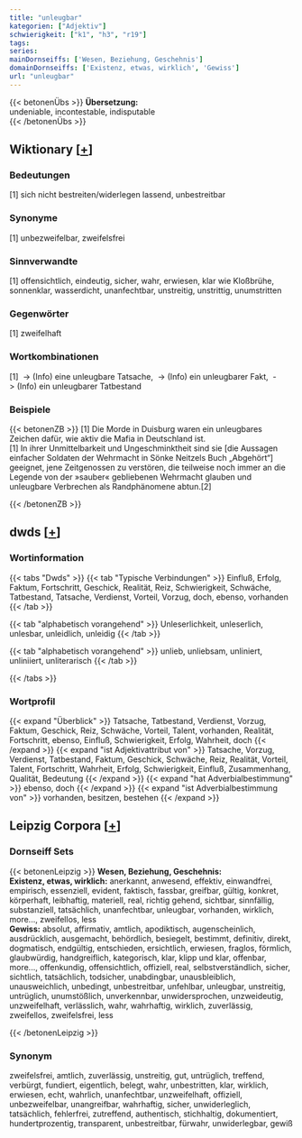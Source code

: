 ```yaml
---
title: "unleugbar"
kategorien: ["Adjektiv"]
schwierigkeit: ["k1", "h3", "r19"]
tags:
series:
mainDornseiffs: ['Wesen, Beziehung, Geschehnis']
domainDornseiffs: ['Existenz, etwas, wirklich', 'Gewiss']
url: "unleugbar"
---
```


{{< betonenÜbs >}}
**Übersetzung:**  
undeniable, incontestable, indisputable  
{{< /betonenÜbs >}}

## Wiktionary [[+](https://de.wiktionary.org/wiki/unleugbar)]

### Bedeutungen
[1] sich nicht bestreiten/widerlegen lassend, unbestreitbar  

### Synonyme
[1] unbezweifelbar, zweifelsfrei  

### Sinnverwandte
[1] offensichtlich, eindeutig, sicher, wahr, erwiesen, klar wie Kloßbrühe, sonnenklar, wasserdicht, unanfechtbar, unstreitig, unstrittig, unumstritten  

### Gegenwörter
[1] zweifelhaft  

### Wortkombinationen
[1]  -> (Info) eine unleugbare Tatsache,  -> (Info) ein unleugbarer Fakt,  -> (Info) ein unleugbarer Tatbestand  

### Beispiele
{{< betonenZB >}}
[1] Die Morde in Duisburg waren ein unleugbares Zeichen dafür, wie aktiv die Mafia in Deutschland ist.  
[1] In ihrer Unmittelbarkeit und Ungeschminktheit sind sie [die Aussagen einfacher Soldaten der Wehrmacht in Sönke Neitzels Buch „Abgehört“] geeignet, jene Zeitgenossen zu verstören, die teilweise noch immer an die Legende von der »sauber« gebliebenen Wehrmacht glauben und unleugbare Verbrechen als Randphänomene abtun.[2]  

{{< /betonenZB >}}


## dwds [[+](https://www.dwds.de/wb/unleugbar)]

### Wortinformation
{{< tabs "Dwds" >}}
{{< tab "Typische Verbindungen" >}}
Einfluß, Erfolg, Faktum, Fortschritt, Geschick, Realität, Reiz, Schwierigkeit, Schwäche, Tatbestand, Tatsache, Verdienst, Vorteil, Vorzug, doch, ebenso, vorhanden
{{< /tab >}}

{{< tab "alphabetisch vorangehend" >}}
Unleserlichkeit, unleserlich, unlesbar, unleidlich, unleidig
{{< /tab >}}

{{< tab "alphabetisch vorangehend" >}}
unlieb, unliebsam, unliniert, unliniiert, unliterarisch
{{< /tab >}}

{{< /tabs >}}

### Wortprofil
{{< expand "Überblick" >}} Tatsache, Tatbestand, Verdienst, Vorzug, Faktum, Geschick, Reiz, Schwäche, Vorteil, Talent, vorhanden, Realität, Fortschritt, ebenso, Einfluß, Schwierigkeit, Erfolg, Wahrheit, doch {{< /expand >}}
{{< expand "ist Adjektivattribut von" >}} Tatsache, Vorzug, Verdienst, Tatbestand, Faktum, Geschick, Schwäche, Reiz, Realität, Vorteil, Talent, Fortschritt, Wahrheit, Erfolg, Schwierigkeit, Einfluß, Zusammenhang, Qualität, Bedeutung {{< /expand >}}
{{< expand "hat Adverbialbestimmung" >}} ebenso, doch {{< /expand >}}
{{< expand "ist Adverbialbestimmung von" >}} vorhanden, besitzen, bestehen {{< /expand >}}

## Leipzig Corpora [[+](https://corpora.uni-leipzig.de/en/res?word=unleugbar&corpusId=deu_newscrawl-public_2018)]

### Dornseiff Sets
{{< betonenLeipzig >}}
**Wesen, Beziehung, Geschehnis:**  
**Existenz, etwas, wirklich:** anerkannt, anwesend, effektiv, einwandfrei, empirisch, essenziell, evident, faktisch, fassbar, greifbar, gültig, konkret, körperhaft, leibhaftig, materiell, real, richtig gehend, sichtbar, sinnfällig, substanziell, tatsächlich, unanfechtbar, unleugbar, vorhanden, wirklich, more..., zweifellos, less  
**Gewiss:** absolut, affirmativ, amtlich, apodiktisch, augenscheinlich, ausdrücklich, ausgemacht, behördlich, besiegelt, bestimmt, definitiv, direkt, dogmatisch, endgültig, entschieden, ersichtlich, erwiesen, fraglos, förmlich, glaubwürdig, handgreiflich, kategorisch, klar, klipp und klar, offenbar, more..., offenkundig, offensichtlich, offiziell, real, selbstverständlich, sicher, sichtlich, tatsächlich, todsicher, unabdingbar, unausbleiblich, unausweichlich, unbedingt, unbestreitbar, unfehlbar, unleugbar, unstreitig, untrüglich, unumstößlich, unverkennbar, unwidersprochen, unzweideutig, unzweifelhaft, verlässlich, wahr, wahrhaftig, wirklich, zuverlässig, zweifellos, zweifelsfrei, less  

{{< /betonenLeipzig >}}

### Synonym
zweifelsfrei, amtlich, zuverlässig, unstreitig, gut, untrüglich, treffend, verbürgt, fundiert, eigentlich, belegt, wahr, unbestritten, klar, wirklich, erwiesen, echt, wahrlich, unanfechtbar, unzweifelhaft, offiziell, unbezweifelbar, unangreifbar, wahrhaftig, sicher, unwiderleglich, tatsächlich, fehlerfrei, zutreffend, authentisch, stichhaltig, dokumentiert, hundertprozentig, transparent, unbestreitbar, fürwahr, unwiderlegbar, gewiß

